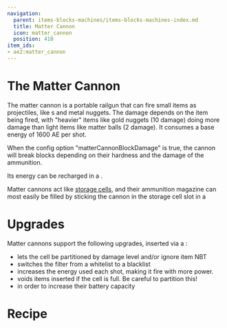 ```yaml
---
navigation:
  parent: items-blocks-machines/items-blocks-machines-index.md
  title: Matter Cannon
  icon: matter_cannon
  position: 410
item_ids:
- ae2:matter_cannon
---
```

# The Matter Cannon

<ItemImage id="matter_cannon" scale="4" />

The matter cannon is a portable railgun that can fire small items as projectiles, like <ItemLink id="matter_ball" />s and metal nuggets. The damage
depends on the item being fired, with "heavier" items like gold nuggets (10 damage) doing more damage than light items like matter balls (2 damage).
It consumes a base energy of 1600 AE per shot.

When the config option "matterCannonBlockDamage" is true, the cannon will break blocks depending on their hardness and
the damage of the ammunition.

Its energy can be recharged in a <ItemLink id="charger" />.

Matter cannons act like [storage cells](storage_cells.md), and their ammunition magazine can most easily be filled by sticking
the cannon in the storage cell slot in a <ItemLink id="chest" />

# Upgrades

Matter cannons support the following upgrades, inserted via a <ItemLink id="cell_workbench" />:

- <ItemLink id="fuzzy_card" /> lets the cell be partitioned by damage level and/or ignore item NBT
- <ItemLink id="inverter_card" /> switches the filter from a whitelist to a blacklist
- <ItemLink id="speed_card" /> increases the energy used each shot, making it fire with more power.
- <ItemLink id="void_card" /> voids items inserted if the cell is full. Be careful to partition this!
- <ItemLink id="energy_card" /> in order to increase their battery capacity

# Recipe

<RecipeFor id="matter_cannon" />